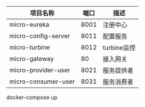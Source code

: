 | 项目名称                | 端口   | 描述        |
| ------------------- | ---- | --------- |
| micro-eureka        | 8001 | 注册中心      |
| micro-config-server | 8011 | 配置服务      |
| micro-turbine       | 8012 | turbine监控 |
| micro-gateway       | 80   | 接入网关      |
| micro-provider-user | 8021 | 服务提供者     |
| micro-consumer-user | 8031 | 服务消费者     |

docker-compose up
